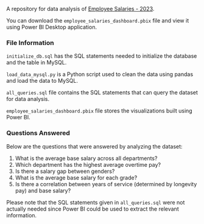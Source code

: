A repository for data analysis of [Employee Salaries - 2023](https://catalog.data.gov/dataset/employee-salaries-2023).

You can download the `employee_salaries_dashboard.pbix` file and view it using Power BI Desktop application.

### File Information

`initialize_db.sql` has the SQL statements needed to initialize the database and the table in MySQL.

`load_data_mysql.py` is a Python script used to clean the data using pandas and load the data to MySQL.

`all_queries.sql` file contains the SQL statements that can query the dataset for data analysis.

`employee_salaries_dashboard.pbix` file stores the visualizations built using Power BI.

### Questions Answered

Below are the questions that were answered by analyzing the dataset:
1. What is the average base salary across all departments?
2. Which department has the highest average overtime pay?
3. Is there a salary gap between genders?
4. What is the average base salary for each grade?
5. Is there a correlation between years of service (determined by longevity pay) and base salary?

Please note that the SQL statements given in `all_queries.sql` were not actually needed since Power BI could be used to extract the relevant information.
